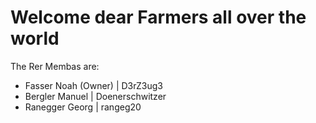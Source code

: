 # Welcome dear Farmers all over the world

The Rer Membas are:
- Fasser Noah (Owner) | D3rZ3ug3
- Bergler Manuel | Doenerschwitzer
- Ranegger Georg | rangeg20
